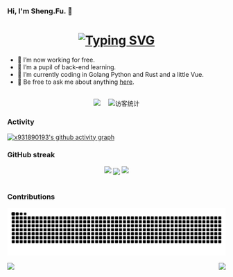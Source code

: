 ### Hi, I'm Sheng.Fu. 👋

<h1 align="center">
  <a href="https://www.mongona.com/">
<img src="https://readme-typing-svg.demolab.com?font=Fira+Code&pause=1000&color=D838F7&width=435&lines=Have+A+Nice+Day!" alt="Typing SVG"  align="center"/>  </a>
</h1>

- 🔭 I’m now working for free.
- 🌱 I’m a pupil of back-end learning. 
- 🤔 I’m currently coding in Golang Python and Rust and a little Vue.
- 💬 Be free to ask me about anything [here](https://github.com/x931890193/x931890193/issues).


<br>
<div align="center">
  <a href="https://www.mongona.com"><img src="https://img.shields.io/badge/website-%E4%B8%AA%E4%BA%BA%E7%BD%91%E7%AB%99-blue"></a>&emsp;
<!-- 访客数统计徽标 -->
  <img src="https://visitor-badge.glitch.me/badge?page_id=x931890193" alt="访客统计" /></div>

### Activity
[![x931890193's github activity graph](https://activity-graph.herokuapp.com/graph?username=x931890193&theme=dracula)](https://github.com/ashutosh00710/github-readme-activity-graph)

### GitHub streak
<!-- 连续提交代码天数记录 -->
<div align="middle">
  <img width="150" src="https://cdn.jsdelivr.net/gh/sun0225SUN/photos/images/202108300310676.png" />
  <img align="center" src="https://github-readme-streak-stats.herokuapp.com/?user=x931890193&theme=dark&hide_border=true" />
  <img width="150" src="https://cdn.jsdelivr.net/gh/sun0225SUN/photos/images/202108300312623.png" />
</div>
<br>

### Contributions
![](https://raw.githubusercontent.com/x931890193/x931890193/master/assets/github-contribution-grid-snake.svg)

<div align="middle">
<img align="left" src="https://github-readme-stats.vercel.app/api?username=x931890193&show_icons=true&hide_border=true">
<img align="right" src="https://github-readme-stats.vercel.app/api/top-langs/?username=x931890193&hide_border=true">
</div>
